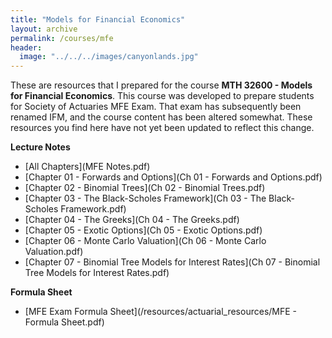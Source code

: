 ```yaml
---
title: "Models for Financial Economics"
layout: archive
permalink: /courses/mfe
header:
  image: "../../../images/canyonlands.jpg"
---
```

These are resources that I prepared for the course <b>MTH 32600 - Models for Financial Economics</b>. This course was developed to prepare students for Society of Actuaries MFE Exam. That exam has subsequently been renamed IFM, and the course content has been altered somewhat. These resources you find here have not yet been updated to reflect this change.

<b>Lecture Notes</b>
+ [All Chapters](MFE Notes.pdf)
+ [Chapter 01 - Forwards and Options](Ch 01 - Forwards and Options.pdf)
+ [Chapter 02 - Binomial Trees](Ch 02 - Binomial Trees.pdf)
+ [Chapter 03 - The Black-Scholes Framework](Ch 03 - The Black-Scholes Framework.pdf)
+ [Chapter 04 - The Greeks](Ch 04 - The Greeks.pdf)
+ [Chapter 05 - Exotic Options](Ch 05 - Exotic Options.pdf)
+ [Chapter 06 - Monte Carlo Valuation](Ch 06 - Monte Carlo Valuation.pdf)
+ [Chapter 07 - Binomial Tree Models for Interest Rates](Ch 07 - Binomial Tree Models for Interest Rates.pdf)

<b>Formula Sheet</b>
+ [MFE Exam Formula Sheet](/resources/actuarial_resources/MFE - Formula Sheet.pdf)
